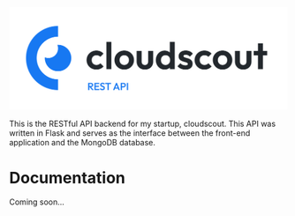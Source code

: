 ![banner](assets/banner.png)

This is the RESTful API backend for my startup, cloudscout. This API was written in Flask and serves as the interface between the front-end application and the MongoDB database.

# Documentation

Coming soon...

